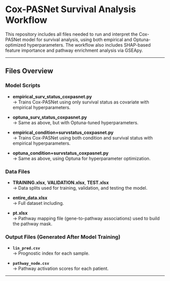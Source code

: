 # Cox-PASNet Survival Analysis Workflow

This repository includes all files needed to run and interpret the Cox-PASNet model for survival analysis, using both empirical and Optuna-optimized hyperparameters. The workflow also includes SHAP-based feature importance and pathway enrichment analysis via GSEApy.

---

## Files Overview

### Model Scripts
- **empirical_surv_status_coxpasnet.py**  
  → Trains Cox-PASNet using only survival status as covariate with empirical hyperparameters.

- **optuna_surv_status_coxpasnet.py**  
  → Same as above, but with Optuna-tuned hyperparameters.

- **empirical_condition+survstatus_coxpasnet.py**  
  → Trains Cox-PASNet using both condition and survival status with empirical hyperparameters.

- **optuna_condition+survstatus_coxpasnet.py**  
  → Same as above, using Optuna for hyperparameter optimization.

### Data Files
- **TRAINING.xlsx**, **VALIDATION.xlsx**, **TEST.xlsx**  
  → Data splits used for training, validation, and testing the model.

- **entire_data.xlsx**  
  → Full dataset including.

- **pt.xlsx**  
  → Pathway mapping file (gene-to-pathway associations) used to build the pathway mask.
  

### Output Files (Generated After Model Training)

- **`lin_pred.csv`**  
  → Prognostic index for each sample. 

- **`pathway_node.csv`**  
  → Pathway activation scores for each patient.

---
